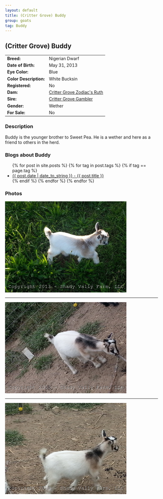 ```yaml
---
layout: default
title: (Critter Grove) Buddy
group: goats
tag: Buddy
---
```


## (Critter Grove) Buddy
| | |
|:---|:---
|**Breed:**|Nigerian Dwarf
|**Date of Birth:**|May 31, 2013
|**Eye Color:**|Blue
|**Color Description:**|White Bucksin
|**Registered:**|No
|**Dam:**|[Critter Grove Zodiac's Ruth](http://www.crittergroveranch.com/does.html)
|**Sire:**|[Critter Grove Gambler](http://www.crittergroveranch.com/bucks.html)
|**Gender:**|Wether
|**For Sale:**|No

### Description

Buddy is the younger brother to Sweet Pea. He is a wether and here as a friend
to others in the herd.

### Blogs about Buddy

<ul>
  {% for post in site.posts %}
    {% for tag in post.tags %}
      {% if tag == page.tag %}
        <li><a href="{{ post.url }}">{{ post.date | date_to_string }} - {{ post.title }}</a></li>
      {% endif %}
    {% endfor %}
  {% endfor %}
</ul>

### Photos

<img src="/images/goats/Shady_Valley_Buddy/1.jpg" alt="Image of Shady Valley Buddy" class="pic"/>
<hr>
<img src="/images/goats/Shady_Valley_Buddy/2.jpg" alt="Image of Shady Valley Buddy" class="pic"/>
<hr>
<img src="/images/goats/Shady_Valley_Buddy/3.jpg" alt="Image of Shady Valley Buddy" class="pic"/>


